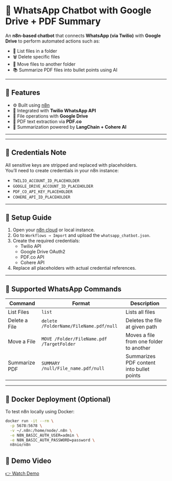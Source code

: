 # 💬 WhatsApp Chatbot with Google Drive + PDF Summary

An **n8n-based chatbot** that connects **WhatsApp (via Twilio)** with **Google Drive** to perform automated actions such as:

- 📄 List files in a folder  
- 🗑 Delete specific files  
- 📂 Move files to another folder  
- 📚 Summarize PDF files into bullet points using AI

---

## 🚀 Features

- ⚙️ Built using [n8n](https://n8n.io/)
- 💬 Integrated with **Twilio WhatsApp API**
- 📁 File operations with **Google Drive**
- 📑 PDF text extraction via **PDF.co**
- 🧠 Summarization powered by **LangChain + Cohere AI**

---

---

## 🔐 Credentials Note

All sensitive keys are stripped and replaced with placeholders.  
You’ll need to create credentials in your n8n instance:

- `TWILIO_ACCOUNT_ID_PLACEHOLDER`
- `GOOGLE_DRIVE_ACCOUNT_ID_PLACEHOLDER`
- `PDF_CO_API_KEY_PLACEHOLDER`
- `COHERE_API_ID_PLACEHOLDER`

---

## 🔧 Setup Guide

1. Open your [n8n cloud](https://cloud.n8n.io) or local instance.
2. Go to `Workflows → Import` and upload the `whatsapp_chatbot.json`.
3. Create the required credentials:
   - Twilio API
   - Google Drive OAuth2
   - PDF.co API
   - Cohere API
4. Replace all placeholders with actual credential references.

---

## 💬 Supported WhatsApp Commands

| Command          | Format                                                | Description                                 |
|------------------|-------------------------------------------------------|---------------------------------------------|
| List Files       | `list `                                               | Lists all files                             |
| Delete a File    | `delete /FolderName/FileName.pdf/null`                | Deletes the file at given path              |
| Move a File      | `MOVE /Folder/FileName.pdf /TargetFolder`             | Moves a file from one folder to another     |
| Summarize PDF    | `SUMMARY /null/File_name.pdf/null`                    | Summarizes PDF content into bullet points   |

---

## 🐳 Docker Deployment (Optional)

To test n8n locally using Docker:

```bash
docker run -it --rm \
  -p 5678:5678 \
  -v ~/.n8n:/home/node/.n8n \
  -e N8N_BASIC_AUTH_USER=admin \
  -e N8N_BASIC_AUTH_PASSWORD=password \
  n8nio/n8n
```
## 🎥 Demo Video

[👉 Watch Demo](https://youtu.be/Pvz6HTVCSXE)
